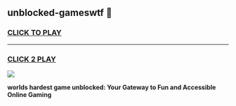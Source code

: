 
## unblocked-gameswtf 👋
<h3>
<a href="https://premium.freeplayer.one?title=unblocked-gameswtf&ref=14F">CLICK TO PLAY</a></h3>
<hr>

<h3>
<a href="https://premium.freeplayer.one?title=unblocked-gameswtf&ref=14F">CLICK 2 PLAY</a>
  
</h3>

<a href="https://premium.freeplayer.one?title=unblocked-gameswtf&ref=12F/"><img src="https://clearcache.store/games.png"></a>


**worlds hardest game unblocked: Your Gateway to Fun and Accessible Online Gaming**
